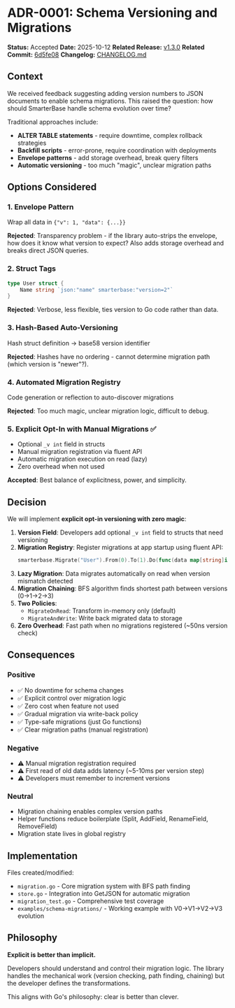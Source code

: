 # ADR-0001: Schema Versioning and Migrations

**Status:** Accepted
**Date:** 2025-10-12
**Related Release:** [v1.3.0](https://github.com/adrianmcphee/smarterbase/releases/tag/v1.3.0)
**Related Commit:** [6d5fe08](https://github.com/adrianmcphee/smarterbase/commit/6d5fe08f0566d99ced1ed387a14a596fe027ae41)
**Changelog:** [CHANGELOG.md](../../CHANGELOG.md#130)

## Context

We received feedback suggesting adding version numbers to JSON documents to enable schema migrations. This raised the question: how should SmarterBase handle schema evolution over time?

Traditional approaches include:
- **ALTER TABLE statements** - require downtime, complex rollback strategies
- **Backfill scripts** - error-prone, require coordination with deployments
- **Envelope patterns** - add storage overhead, break query filters
- **Automatic versioning** - too much "magic", unclear migration paths

## Options Considered

### 1. Envelope Pattern
Wrap all data in `{"v": 1, "data": {...}}`

**Rejected**: Transparency problem - if the library auto-strips the envelope, how does it know what version to expect? Also adds storage overhead and breaks direct JSON queries.

### 2. Struct Tags
```go
type User struct {
    Name string `json:"name" smarterbase:"version=2"`
}
```

**Rejected**: Verbose, less flexible, ties version to Go code rather than data.

### 3. Hash-Based Auto-Versioning
Hash struct definition → base58 version identifier

**Rejected**: Hashes have no ordering - cannot determine migration path (which version is "newer"?).

### 4. Automated Migration Registry
Code generation or reflection to auto-discover migrations

**Rejected**: Too much magic, unclear migration logic, difficult to debug.

### 5. Explicit Opt-In with Manual Migrations ✅
- Optional `_v int` field in structs
- Manual migration registration via fluent API
- Automatic migration execution on read (lazy)
- Zero overhead when not used

**Accepted**: Best balance of explicitness, power, and simplicity.

## Decision

We will implement **explicit opt-in versioning with zero magic**:

1. **Version Field**: Developers add optional `_v int` field to structs that need versioning
2. **Migration Registry**: Register migrations at app startup using fluent API:
   ```go
   smarterbase.Migrate("User").From(0).To(1).Do(func(data map[string]interface{}) ...)
   ```
3. **Lazy Migration**: Data migrates automatically on read when version mismatch detected
4. **Migration Chaining**: BFS algorithm finds shortest path between versions (0→1→2→3)
5. **Two Policies**:
   - `MigrateOnRead`: Transform in-memory only (default)
   - `MigrateAndWrite`: Write back migrated data to storage
6. **Zero Overhead**: Fast path when no migrations registered (~50ns version check)

## Consequences

### Positive
- ✅ No downtime for schema changes
- ✅ Explicit control over migration logic
- ✅ Zero cost when feature not used
- ✅ Gradual migration via write-back policy
- ✅ Type-safe migrations (just Go functions)
- ✅ Clear migration paths (manual registration)

### Negative
- ⚠️ Manual migration registration required
- ⚠️ First read of old data adds latency (~5-10ms per version step)
- ⚠️ Developers must remember to increment versions

### Neutral
- Migration chaining enables complex version paths
- Helper functions reduce boilerplate (Split, AddField, RenameField, RemoveField)
- Migration state lives in global registry

## Implementation

Files created/modified:
- `migration.go` - Core migration system with BFS path finding
- `store.go` - Integration into GetJSON for automatic migration
- `migration_test.go` - Comprehensive test coverage
- `examples/schema-migrations/` - Working example with V0→V1→V2→V3 evolution

## Philosophy

**Explicit is better than implicit.**

Developers should understand and control their migration logic. The library handles the mechanical work (version checking, path finding, chaining) but the developer defines the transformations.

This aligns with Go's philosophy: clear is better than clever.
